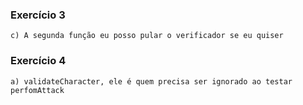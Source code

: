 ### Exercício 3
    c) A segunda função eu posso pular o verificador se eu quiser

### Exercício 4
    a) validateCharacter, ele é quem precisa ser ignorado ao testar perfomAttack